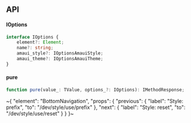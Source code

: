 

## API

#### IOptions

```ts
interface IOptions {
    element?: Element;
    name?: string;
    amaui_style?: IOptionsAmauiStyle;
    amaui_theme?: IOptionsAmauiTheme;
}
```

#### pure

```ts
function pure(value_: TValue, options_?: IOptions): IMethodResponse;
```


~{
  "element": "BottomNavigation",
  "props": {
    "previous": {
      "label": "Style: prefix",
      "to": "/dev/style/use/prefix"
    },
    "next": {
      "label": "Style: reset",
      "to": "/dev/style/use/reset"
    }
  }
}~